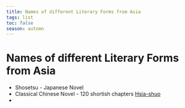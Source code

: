 ```yaml
---
title: Names of different Literary Forms from Asia
tags: list 
toc: false
season: automn
---
```


# Names of different Literary Forms from Asia
* Shosetsu - Japanese Novel
* Classical Chinese Novel - 120 shortish chapters [Hsia-shuo](https://www.jstor.org/stable/10.7312/hsia12990)
*